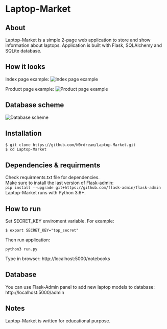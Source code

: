 # Laptop-Market

About
----------
Laptop-Market is a simple 2-page web application to store and show information about laptops.
Application is built with Flask, SQLAlchemy and SQLite database.

How it looks
----------------
Index page example:
![Index page example](/example/index_page.png)
  
  
Product page example:
![Product page example](/example/product_page.png)

Database scheme
--------------------
![Database scheme](/example/database_scheme.png)

Installation
-----------
```
$ git clone https://github.com/N0rdream/Laptop-Market.git
$ cd Laptop-Market
```

Dependencies & requirments
----------
Check requirments.txt file for dependencies.  
Make sure to install the last version of Flask-admin:  
```pip install --upgrade git+https://github.com/flask-admin/flask-admin```  
Laptop-Market runs with Python 3.6+.

How to run
-------------
Set SECRET_KEY enviroment variable. For example:
```
$ export SECRET_KEY="top_secret"
```
Then run application:
```
python3 run.py
```
Type in browser: http://localhost:5000/notebooks

Database
---------------------
You can use Flask-Admin panel to add new laptop models to database:
http://localhost:5000/admin

Notes
-----------
Laptop-Market is written for educational purpose.